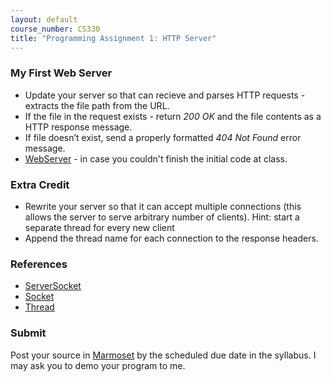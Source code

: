 ```yaml
---
layout: default
course_number: CS330
title: "Programming Assignment 1: HTTP Server"
---
```


### My First Web Server 
- Update your server so that can recieve and parses HTTP requests - extracts the file path from the URL.
- If the file in the request exists - return _200 OK_ and the file contents as a HTTP response message.
- If file doesn’t exist, send a properly formatted _404 Not Found_ error message.
- [WebServer](WebServer.java) - in case you couldn't finish the initial code at class.

### Extra Credit 
- Rewrite your server so that it can accept multiple connections (this allows the server to serve arbitrary number of clients). 
Hint: start a separate thread for every new client
- Append the thread name for each connection to the response headers.  

### References 
- [ServerSocket](https://docs.oracle.com/javase/8/docs/api/java/net/ServerSocket.html)
- [Socket](https://docs.oracle.com/javase/8/docs/api/java/net/Socket.html)
- [Thread](https://docs.oracle.com/javase/8/docs/api/java/lang/Thread.html)

### Submit 

Post your source in [Marmoset](https://cs.ycp.edu/marmoset) by the scheduled due date in the syllabus. I may ask you to demo your program to me.
